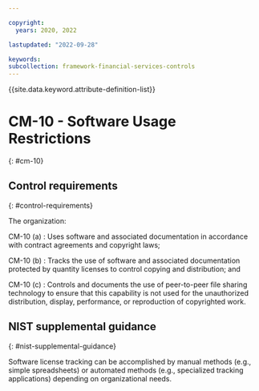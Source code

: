```yaml
---

copyright:
  years: 2020, 2022

lastupdated: "2022-09-28"

keywords: 
subcollection: framework-financial-services-controls
---
```


{{site.data.keyword.attribute-definition-list}}

         
# CM-10 - Software Usage Restrictions
{: #cm-10}

## Control requirements
{: #control-requirements}

The organization:

CM-10 (a)
    : Uses software and associated documentation in accordance with contract agreements and copyright laws;

CM-10 (b)
    : Tracks the use of software and associated documentation protected by quantity licenses to control copying and distribution; and

CM-10 (c)
    : Controls and documents the use of peer-to-peer file sharing technology to ensure that this capability is not used for the unauthorized distribution, display, performance, or reproduction of copyrighted work.

## NIST supplemental guidance
{: #nist-supplemental-guidance}

Software license tracking can be accomplished by manual methods (e.g., simple spreadsheets) or automated methods (e.g., specialized tracking applications) depending on organizational needs.



